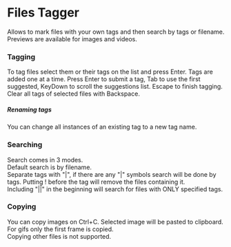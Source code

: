 # Files Tagger
Allows to mark files with your own tags and then search by tags or filename.<br>
Previews are available for images and videos.<br>
### Tagging
To tag files select them or their tags on the list and press Enter. Tags are added one at a time. Press Enter to submit a tag, Tab to use the first suggested, KeyDown to scroll the suggestions list. Escape to finish tagging.<br>
Clear all tags of selected files with Backspace.<br>
##### Renaming tags
You can change all instances of an existing tag to a new tag name.
### Searching
Search comes in 3 modes. <br>
Default search is by filename. <br>
Separate tags with "|", if there are any "|" symbols search will be done by tags. Putting ! before the tag will remove the files containing it.<br>
Including "||" in the beginning will search for files with ONLY specified tags.
### Copying
You can copy images on Ctrl+C. Selected image will be pasted to clipboard. <br>
For gifs only the first frame is copied. <br>
Copying other files is not supported.
